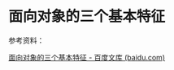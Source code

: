# 面向对象的三个基本特征

参考资料：

[面向对象的三个基本特征 - 百度文库 (baidu.com)](https://wenku.baidu.com/view/7fe0b42eb4daa58da0114ac0?aggId=7fe0b42eb4daa58da0114ac0&fr=catalogMain_)